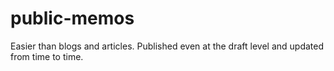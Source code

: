 # public-memos
Easier than blogs and articles. Published even at the draft level and updated from time to time.
